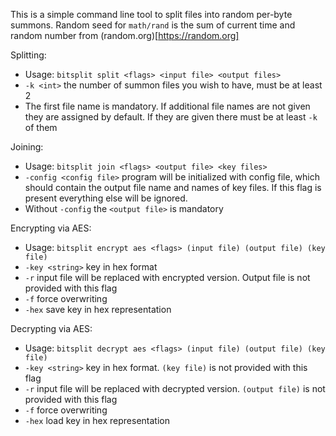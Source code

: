 This is a simple command line tool to split files into random per-byte summons.
Random seed for `math/rand` is the sum of current time and random number from (random.org)[https://random.org]

Splitting:
* Usage: `bitsplit split <flags> <input file> <output files>`
* `-k <int>` the number of summon files you wish to have, must be at least 2
* The first file name is mandatory. If additional file names are not given they are assigned by default. If they are given there must be at least `-k` of them

Joining:
* Usage: `bitsplit join <flags> <output file> <key files>`
* `-config <config file>` program will be initialized with config file, which should contain the output file name and names of key files. If this flag is present everything else will be ignored.
* Without `-config` the `<output file>` is mandatory

Encrypting via AES:
* Usage: `bitsplit encrypt aes <flags> (input file) (output file) (key file)`
* `-key <string>` key in hex format
* `-r` input file will be replaced with encrypted version. Output file is not provided with this flag
* `-f` force overwriting
* `-hex` save key in hex representation

Decrypting via AES:
* Usage: `bitsplit decrypt aes <flags> (input file) (output file) (key file)`
* `-key <string>` key in hex format. `(key file)` is not provided with this flag
* `-r` input file will be replaced with decrypted version. `(output file)` is not provided with this flag
* `-f` force overwriting
* `-hex` load key in hex representation